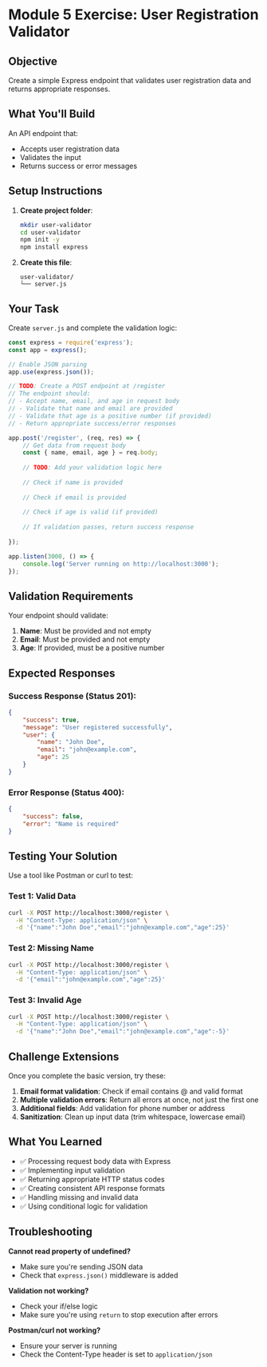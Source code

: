 # Module 5 Exercise: User Registration Validator

## Objective
Create a simple Express endpoint that validates user registration data and returns appropriate responses.

## What You'll Build
An API endpoint that:
- Accepts user registration data
- Validates the input
- Returns success or error messages

## Setup Instructions

1. **Create project folder**:
   ```bash
   mkdir user-validator
   cd user-validator
   npm init -y
   npm install express
   ```

2. **Create this file**:
   ```
   user-validator/
   └── server.js
   ```

## Your Task

Create `server.js` and complete the validation logic:

```javascript
const express = require('express');
const app = express();

// Enable JSON parsing
app.use(express.json());

// TODO: Create a POST endpoint at /register
// The endpoint should:
// - Accept name, email, and age in request body
// - Validate that name and email are provided
// - Validate that age is a positive number (if provided)
// - Return appropriate success/error responses

app.post('/register', (req, res) => {
    // Get data from request body
    const { name, email, age } = req.body;
    
    // TODO: Add your validation logic here
    
    // Check if name is provided
    
    // Check if email is provided
    
    // Check if age is valid (if provided)
    
    // If validation passes, return success response
    
});

app.listen(3000, () => {
    console.log('Server running on http://localhost:3000');
});
```

## Validation Requirements

Your endpoint should validate:

1. **Name**: Must be provided and not empty
2. **Email**: Must be provided and not empty  
3. **Age**: If provided, must be a positive number

## Expected Responses

### Success Response (Status 201):
```json
{
    "success": true,
    "message": "User registered successfully",
    "user": {
        "name": "John Doe",
        "email": "john@example.com",
        "age": 25
    }
}
```

### Error Response (Status 400):
```json
{
    "success": false,
    "error": "Name is required"
}
```

## Testing Your Solution

Use a tool like Postman or curl to test:

### Test 1: Valid Data
```bash
curl -X POST http://localhost:3000/register \
  -H "Content-Type: application/json" \
  -d '{"name":"John Doe","email":"john@example.com","age":25}'
```

### Test 2: Missing Name
```bash
curl -X POST http://localhost:3000/register \
  -H "Content-Type: application/json" \
  -d '{"email":"john@example.com","age":25}'
```

### Test 3: Invalid Age
```bash
curl -X POST http://localhost:3000/register \
  -H "Content-Type: application/json" \
  -d '{"name":"John Doe","email":"john@example.com","age":-5}'
```

## Challenge Extensions

Once you complete the basic version, try these:

1. **Email format validation**: Check if email contains @ and valid format
2. **Multiple validation errors**: Return all errors at once, not just the first one
3. **Additional fields**: Add validation for phone number or address
4. **Sanitization**: Clean up input data (trim whitespace, lowercase email)

## What You Learned

- ✅ Processing request body data with Express
- ✅ Implementing input validation
- ✅ Returning appropriate HTTP status codes
- ✅ Creating consistent API response formats
- ✅ Handling missing and invalid data
- ✅ Using conditional logic for validation

## Troubleshooting

**Cannot read property of undefined?**
- Make sure you're sending JSON data
- Check that `express.json()` middleware is added

**Validation not working?**
- Check your if/else logic
- Make sure you're using `return` to stop execution after errors

**Postman/curl not working?**
- Ensure your server is running
- Check the Content-Type header is set to `application/json`
